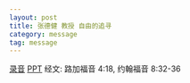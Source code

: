 ```yaml
---
layout: post
title: 张德健 教授 自由的追寻
category: message
tag: message
---
```


[录音]() [PPT]() 经文: 路加福音 4:18, 约翰福音 8:32-36
